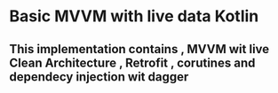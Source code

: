 # Basic MVVM with live data Kotlin

## This implementation contains , MVVM wit live Clean Architecture , Retrofit , corutines and dependecy injection wit dagger